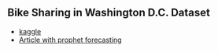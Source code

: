 ## Bike Sharing in Washington D.C. Dataset
* [kaggle](https://www.kaggle.com/marklvl/bike-sharing-dataset)
* [Article with prophet forecasting](https://towardsdatascience.com/forecast-model-tuning-with-additional-regressors-in-prophet-ffcbf1777dda)